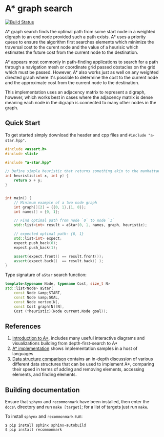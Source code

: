 # A* graph search

[![Build Status](https://travis-ci.org/Lionex/a-star.svg?branch=master)](https://travis-ci.org/Lionex/a-star)

A\* graph search finds the optimal path from some start node in a weighted digraph to an end node provided such a path exists.  A\* uses a priority queue to ensure the algorithm first searches elements which minimize the traversal cost to the curent node and the value of a heurisic which estimates the future cost from the current node to the destination.

A\* appears most commonly in path-finding applications to search for a path through a navigation mesh or coordinate grid passed obstacles on the grid which must be passed.  However, A\* also works just as well on any weighted directed graph where it's possible to determine the cost to the current node and the approximate cost from the current node to the destination.

This implementation uses an adjacency matrix to represent a digraph, however, which works best in cases where the adjacency matrix is dense meaning each node in the digraph is connected to many other nodes in the graph.

## Quick Start

To get started simply download the header and cpp files and `#include "a-star.hpp"`.

```cpp
#include <assert.h>
#include <list>

#include "a-star.hpp"

// Define simple heuristic that returns something akin to the manhattan distance
int heuristic(int x, int y) {
    return x + y;
}


int main() {
    // Minimum example of a two node graph
    int graph[][2] = {{0, 1},{1, 0}};
    int names[] = {0, 1};

    // Find optimal path from node `0` to node `1`
    std::list<int> result = aStar(0, 1, names, graph, heuristic);

    // expected optimal path: {0, 1}
    std::list<int> expect;
    expect.push_back(0);
    expect.push_back(1);

    assert(expect.front() == result.front());
    assert(expect.back()  == result.back() );
}

```

Type signature of `aStar` search function:

```cpp
template<typename Node, typename Cost, size_t N>
std::list<Node> aStar(
    const Node &amp;START,
    const Node &amp;GOAL,
    const Node vertex[N],
    const Cost graph[N][N],
    Cost (*heuristic)(Node current,Node goal));
```

## References

1. [Introduction to A\*](http://www.redblobgames.com/pathfinding/a-star/introduction.html), includes many useful interactive diagrams and visualizations building from depth-first-search to A\*
2. [A\* implementation](http://www.redblobgames.com/pathfinding/a-star/implementation.html) shows implementation samples in a host of languages
3. [Data structure comparison](http://theory.stanford.edu/~amitp/GameProgramming/ImplementationNotes.html) contains an in-depth discussion of various different data structures that can be used to implement A\*, comparing their speed in terms of adding and removing elements, accessing elements, and finding elements.

## Building documentation

Ensure that `sphynx` and `recommonmark` have been installed, then enter the `docs\` directory and run `make [target]`; for a list of targets just run `make`.

To install `sphynx` and `recommonmark` run:

```
$ pip install sphinx sphinx-autobuild
$ pip install recommonmark
```
